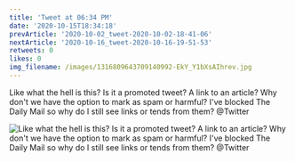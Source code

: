 ```yaml
---
title: 'Tweet at 06:34 PM'
date: '2020-10-15T18:34:18'
prevArticle: '2020-10-02_tweet-2020-10-02-18-41-06'
nextArticle: '2020-10-16_tweet-2020-10-16-19-51-53'
retweets: 0
likes: 0
img_filename: /images/1316809643709140992-EkY_Y1bXsAIhrev.jpg
---
```

Like what the hell is this? Is it a promoted tweet? A link to an article? Why don't we have the option to mark as spam or harmful? I've blocked The Daily Mail so why do I still see links or tends from them? @Twitter

![Like what the hell is this? Is it a promoted tweet? A link to an article? Why don't we have the option to mark as spam or harmful? I've blocked The Daily Mail so why do I still see links or tends from them? @Twitter](/images/1316809643709140992-EkY_Y1bXsAIhrev.jpg "Like what the hell is this? Is it a promoted tweet? A link to an article? Why don't we have the option to mark as spam or harmful? I've blocked The Daily Mail so why do I still see links or tends from them? @Twitter")